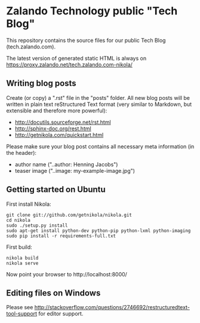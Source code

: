 Zalando Technology public "Tech Blog"
=====================================

This repository contains the source files for our public Tech Blog (tech.zalando.com).

The latest version of generated static HTML is always on https://proxy.zalando.net/tech.zalando.com-nikola/

Writing blog posts
------------------

Create (or copy) a ".rst" file in the "posts" folder.
All new blog posts will be written in plain text reStructured Text format (very similar to Markdown, but extensible and therefore more powerful):

* http://docutils.sourceforge.net/rst.html
* http://sphinx-doc.org/rest.html
* http://getnikola.com/quickstart.html

Please make sure your blog post contains all necessary meta information (in the header):

* author name ("..author: Henning Jacobs")
* teaser image ("..image: my-example-image.jpg")


Getting started on Ubuntu
-------------------------

First install Nikola:

    git clone git://github.com/getnikola/nikola.git
    cd nikola
    sudo ./setup.py install
    sudo apt-get install python-dev python-pip python-lxml python-imaging
    sudo pip install -r requirements-full.txt

First build:

    nikola build
    nikola serve

Now point your browser to http://localhost:8000/

Editing files on Windows
------------------------

Please see http://stackoverflow.com/questions/2746692/restructuredtext-tool-support for editor support.
